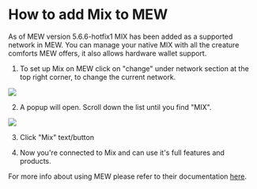 # How to add Mix to MEW

As of MEW version 5.6.6-hotfix1 MIX has been added as a supported network in MEW. You can manage your native MIX with all
the creature comforts MEW offers, it also allows hardware wallet support. 

1. To set up Mix on MEW click on "change" under network section at the top right corner, to change the current 
network.

![](.gitbook/assets/MEW_1.png)

2. A popup will open. Scroll down the list until you find "MIX".

![](.gitbook/assets/MEW_2.png)

3. Click "Mix" text/button

4. Now you're connected to Mix and can use it's full features and products.

For more info about using MEW please refer to their documentation [here](https://kb.myetherwallet.com/).

